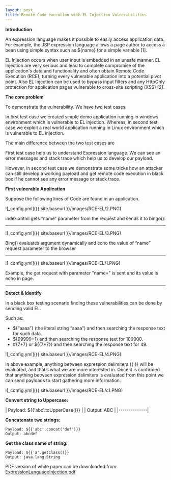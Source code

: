 ```yaml
---
layout: post
title: Remote Code execution with EL Injection Vulnerabilities
---
```


 **Introduction**
 
An expression language makes it possible to easily access application data. For example, the JSP expression language allows a page author to access a bean using simple syntax such as ${name} for a simple variable [1].

EL Injection occurs when user input is embedded in an unsafe manner. EL Injection are very serious and lead to complete compromise of the application's data and functionality and often obtain Remote Code Execution (RCE), turning every vulnerable application into a potential pivot point. Also EL Injection can be used to bypass input filters and any HttpOnly protection for application pages vulnerable to cross-site scripting (XSS) [2].



**The core problem**

To demonstrate the vulnerability. We have two test cases.

In first test case we created simple demo application running in windows environment which is vulnerable to EL injection. Whereas, in second test case we exploit a real world application running in Linux environment which is vulnerable to EL injection.

The main difference between the two test cases are

First test case help us to understand Expression language. We can see an error messages and stack trace which help us to develop our payload.

However, in second test case we demonstrate some tricks how an attacker can still develop a working payload and get remote code execution in black box if he cannot see any error message or stack trace.



 **First vulnerable Application**

Suppose the following lines of Code are found in an application.


![_config.yml]({{ site.baseurl }}/images/RCE-EL/2.PNG)

index.xhtml gets “name” parameter from the request and sends it to bingo():
 
 
 ----
 
 
![_config.yml]({{ site.baseurl }}/images/RCE-EL/3.PNG)

Bing() evaluates argument dynamically and echo the value of “name” request parameter to the browser
 
 
 ----
 
 
 ![_config.yml]({{ site.baseurl }}/images/RCE-EL/1.PNG)
 
Example, the get request with parameter "name=" is sent and its value is echo in page.


----

**Detect & Identify**

In a black box testing scenario finding these vulnerabilities can be done by sending valid EL.

Such as:

 - ${“aaaa”} (the literal string “aaaa”) and then searching the response text for such data.
 - ${99999+1} and then searching the response text for 100000.
 - #{7+7} or ${{7*7}} and then searching the response text for 49.



 
 ![_config.yml]({{ site.baseurl }}/images/RCE-EL/4.PNG)

In above example, anything between expression delimiters {{ }} will be evaluated, and that’s what we are more interested in.
Once it is confirmed that anything between expression delimiters is evaluated from this point we can send payloads to start gathering more information.

 ![_config.yml]({{ site.baseurl }}/images/RCE-EL/c1.PNG)

**Convert string to Uppercase:**

   | Payload: ${{'abc'.toUpperCase()}} |
   | Output: ABC  |
   |--------------|


**Concatenate two strings:**

    Payload: ${{'abc'.concat('def')}}
    Output: abcdef 



**Get the class name of string:**

    Payload: ${{'a'.getClass()}}
    Output: java.lang.String


PDF version of white paper can be downloaded from:
[ExpressionLanguageInjection.pdf](https://www.exploit-db.com/docs/46303)
